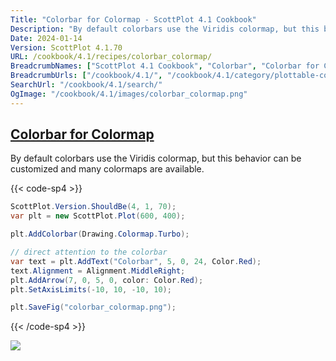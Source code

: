 ```yaml
---
Title: "Colorbar for Colormap - ScottPlot 4.1 Cookbook"
Description: "By default colorbars use the Viridis colormap, but this behavior can be customized and many colormaps are available."
Date: 2024-01-14
Version: ScottPlot 4.1.70
URL: /cookbook/4.1/recipes/colorbar_colormap/
BreadcrumbNames: ["ScottPlot 4.1 Cookbook", "Colorbar", "Colorbar for Colormap"]
BreadcrumbUrls: ["/cookbook/4.1/", "/cookbook/4.1/category/plottable-colorbar", "/cookbook/4.1/recipes/colorbar_colormap/"]
SearchUrl: "/cookbook/4.1/search/"
OgImage: "/cookbook/4.1/images/colorbar_colormap.png"
---
```


<h2><a id='colorbar-for-colormap' href='/cookbook/4.1/recipes/colorbar_colormap/'>Colorbar for Colormap</a></h2>

By default colorbars use the Viridis colormap, but this behavior can be customized and many colormaps are available.

{{< code-sp4 >}}

```cs
ScottPlot.Version.ShouldBe(4, 1, 70);
var plt = new ScottPlot.Plot(600, 400);

plt.AddColorbar(Drawing.Colormap.Turbo);

// direct attention to the colorbar
var text = plt.AddText("Colorbar", 5, 0, 24, Color.Red);
text.Alignment = Alignment.MiddleRight;
plt.AddArrow(7, 0, 5, 0, color: Color.Red);
plt.SetAxisLimits(-10, 10, -10, 10);

plt.SaveFig("colorbar_colormap.png");
```

{{< /code-sp4 >}}

<img src='../../images/colorbar_colormap.png' class='d-block mx-auto my-5' />



